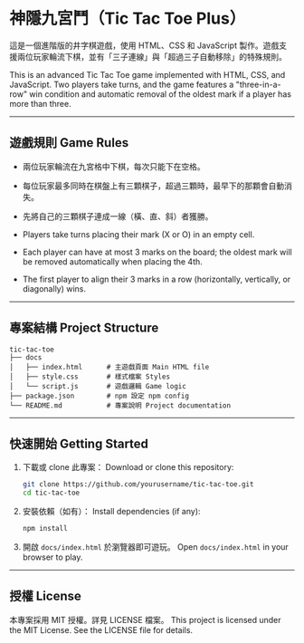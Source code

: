 # 神隱九宮鬥（Tic Tac Toe Plus）

這是一個進階版的井字棋遊戲，使用 HTML、CSS 和 JavaScript 製作。遊戲支援兩位玩家輪流下棋，並有「三子連線」與「超過三子自動移除」的特殊規則。

This is an advanced Tic Tac Toe game implemented with HTML, CSS, and JavaScript. Two players take turns, and the game features a "three-in-a-row" win condition and automatic removal of the oldest mark if a player has more than three.

---

## 遊戲規則 Game Rules

- 兩位玩家輪流在九宮格中下棋，每次只能下在空格。
- 每位玩家最多同時在棋盤上有三顆棋子，超過三顆時，最早下的那顆會自動消失。
- 先將自己的三顆棋子連成一線（橫、直、斜）者獲勝。

- Players take turns placing their mark (X or O) in an empty cell.
- Each player can have at most 3 marks on the board; the oldest mark will be removed automatically when placing the 4th.
- The first player to align their 3 marks in a row (horizontally, vertically, or diagonally) wins.

---

## 專案結構 Project Structure

```
tic-tac-toe
├── docs
│   ├── index.html      # 主遊戲頁面 Main HTML file
│   ├── style.css       # 樣式檔案 Styles
│   └── script.js       # 遊戲邏輯 Game logic
├── package.json        # npm 設定 npm config
└── README.md           # 專案說明 Project documentation
```

---

## 快速開始 Getting Started

1. 下載或 clone 此專案：
   Download or clone this repository:
   ```bash
   git clone https://github.com/yourusername/tic-tac-toe.git
   cd tic-tac-toe
   ```
2. 安裝依賴（如有）：
   Install dependencies (if any):
   ```bash
   npm install
   ```
3. 開啟 `docs/index.html` 於瀏覽器即可遊玩。
   Open `docs/index.html` in your browser to play.

---

## 授權 License

本專案採用 MIT 授權。詳見 LICENSE 檔案。
This project is licensed under the MIT License. See the LICENSE file for details.